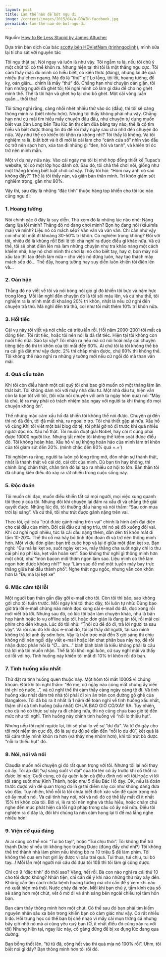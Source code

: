 ```yaml
---
layout: post
title: Làm thế nào để bớt ngu đi
image: /content/images/2015/04/o-BRAIN-facebook.jpg
permalink: lam-the-nao-de-bot-ngu-di
---
```


Nguồn: [How to Be Less Stupid by James Altucher](http://www.jamesaltucher.com/2012/04/how-to-be-less-stupid/)

Dựa trên bản dịch của bác [scotty bên HDVietNam (trinhngoclinh)](http://www.hdvietnam.com/diendan/198-phat-bieu-cam-nghi/342360-lam-sao-de-bot-ngu-di.html), mình sửa lại tí cho sát với nguyên tác



Tôi ngu thật sự. Nói ngay và luôn là như vậy. Tôi ngẫm ra là, nếu tôi chú ý một chút tôi có thể khôn ra. Nhưng hiện tại thì tôi là một thằng ngu cực. Tôi cảm thấy mặc dù mình có hiểu biết, có kiến thức (đúng), nhưng lại để quá nhiều thứ chen ngang. Mà đó là “thứ” gì? Lo lắng, tội lỗi, hoang tưởng, đố kỵ, oán giận… chính là mấy “thứ” đó. Chẳng hạn như chuyện oán giận, tôi hận những người đã ghét tôi; tôi nghĩ mình có làm gì đâu để cho họ ghét mình thế. Thế là tôi hận và ghét họ lại cho bỏ ghét. Một cái vòng luẩn quẩn… thối tha!

Tôi từng nghĩ rằng, càng nhồi nhét nhiều thứ vào óc (đầu), thì tôi sẽ càng thông minh ra (biết nhiều hơn). Nhưng tôi thấy không phải như vậy. Chẳng hạn như cứ mãi tìm hiểu mấy chuyện đâu đâu, như chuyện tự dưng muốn biết vua Càn Long bên Tàu lúc ăn thì cầm đũa bằng tay nào, thế là cố tìm hiểu và biết được thông tin đó để rồi mấy ngày sau chả nhớ đến chuyện đó nữa. Vậy như thế có khiến tôi khôn ra không nhỉ? Tôi thấy là không. Và tôi nghiệm ra là, biết bớt và ít đi mới là cái làm cho “cánh cửa sổ” nhìn vào đầu óc trở nên sạch hơn, xóa tan đi những gì “đen, hôi và tanh”, và khiến trí óc trở nên minh mẫn.

Một ví dụ này nữa này. Vào cái ngày mà tôi bị nhỡ hợp đồng thiết kế Tupac’s website, tôi có một lớp học đánh cờ. Sau đó, tôi chả thể chơi nổi, giống như một thằng không biết luật chơi cờ vậy. Thầy tôi hỏi: “Hôm nay anh có sao không đấy?” Thế là tôi thấy nản, và giận bản thân mình. Trí khôn giảm sút nghiêm trọng, gần như 80%.

Vậy thì, sau đây là những “đặc tính” thuộc hàng top khiến cho tôi lúc nào cũng ngu đi:


### 1. Hoang tưởng

Nói chính xác ở đây là suy diễn. Thử xem đó là những lúc nào nhé: Nàng đang lừa lối mình? Thằng đó nó đang chơi mình? Bọn họ đang nói (xấu/mỉa mai) về mình? Liệu nó có mách sếp? Vân vân và vân vân. Chỉ cần như vậy coi như tôi mất đi khoảng 30-50% trí khôn. Có nghiêm trọng không? Đối với tôi, nhiêu đó là khủng rồi! Bởi lẽ tôi chả nghĩ ra được điều gì khác nữa. Và cứ thế, tôi sẽ phát điên lên mà làm những chuyện như tra khảo nàng một cách khiếm nhã, hay nó chơi mình thì chơi lại nó cho biết tay, hay ờ, bọn mày nói xấu tao thì tao đếch làm nữa – cho việc nó đứng luôn, hay tao thách mày mách sếp đó… Thế đấy, hoang tưởng hay suy diễn luôn khiến tôi điên lên và…

### 2. Oán hận

Thằng đó nó viết về tôi và nói bóng nói gió gì đó khiến tôi bực và hậm hực trong lòng. Mỗi lần nghĩ đến chuyện đó là tôi sôi máu lên, và cứ như thế, tôi nghiệm ra là mình mất đi khoảng 20% trí khôn, nhất là nếu cứ nghĩ đến chuyện trả thù. Mà nghĩ đến trả thù, coi như tôi mất thêm 10% trí khôn nữa.

### 3. Hối tiếc

Cái vụ này tôi viết và nói chắc cả triệu lần rồi. Hồi năm 2000-2001 tôi mất cả đống tiền. Tôi rất tiếc, hoặc tôi nên nói là đã rất tiếc. Hiện tại tôi không còn nuối tiếc nữa. Sao lại vậy? Tôi nhận ra nếu mà cứ nói hoài mấy cái chuyện tiêng tiếc đó thì trí khôn của tôi mất đến 60%. Ai chứ tôi là tôi không thể bỏ ra cái giá đắt như vậy được. 2% thì chấp nhận được, chứ 60% thì không thể. Tôi không thể nào nghĩ ra những ý tưởng mới nếu cứ ngồi đó mà than vãn mãi.

### 4. Quá cầu toàn

Khi tôi còn điều hành một cái quỹ tôi chả bao giờ muốn có một tháng làm ăn thất bát. Tôi không dám nói với mấy nhà đầu tư. Một nhà đầu tư, hiện vẫn còn là bạn tốt với tôi, (tôi vừa nói chuyện với anh ta ngày hôm qua) nói “Mày là chủ, lẽ ra mày phải có trách nhiệm báo ngay với người ta khi tháng đó mọi chuyện không ổn”.

Thế nhưng mặc cảm xấu hổ đã khiến tôi không thể nói được. Chuyện gì đến thì nó đã đến, tôi đã mất nhà, ra ngoài ở trọ. Tôi chả thiết gặp ai nữa. Xấu hổ vô cùng.Khi tôi viết một bài blog dở tệ, tôi phải gỡ nó đi trước khi quá nhiều người đọc nó. Xấu hổ thật. Tôi muốn đoạt giải Nobel, hay chí ít cũng phải được 10000 người like. Nhưng tất nhiên tôi không thể kiểm soát được điều đó. Tôi không hoàn hảo. Xấu hổ vì sự không hoàn hảo của mình làm trí khôn của tôi giảm sút đến 20%. (mình chắc đến 80% quá =.=’)

Tôi nghiệm ra rằng, người ta luôn có lòng rộng mở, đón nhận sự thành thật, nhất là thành thật về cái dở, cái dốt của mình. Dù bạn tin hay không, thì chính lòng chân thật, chân tình đó lại tạo ra nhiều cơ hội to lớn. Bản thân tôi đã chứng kiến điều đó xảy ra rất nhiều trong cuộc sống này.

### 5. Độc đoán

Tôi muốn chỉ đạo, muốn điều khiển tất cả mọi người, mọi việc xung quanh tôi theo ý của tôi. Nhưng đôi khi chuyện lại đâm ra xấu đi và chẳng thể giải quyết được. Những lúc đó, tôi thường đầu hàng và nói thầm: “Sau cơn mưa trời lại sáng”. Và cứ thế, tôi như trút được gánh nặng trên vai.

Theo tôi, cái câu “trút được gánh nặng trên vai” chính là hình ảnh đại diện cho cái đầu của mình. Bởi cái đầu cứ nặng trĩu, thì nó sẽ đổ xuống đôi vai. Khi cứ nghĩ ngợi nhiều, tức là cái đầu nặng thêm, dẫn đến trí khôn mất đi tầm 10-20%. Thế thì cố mà hãy bỏ tính độc đoán đi và trở nên thông minh hơn. Một ví dụ đơn giản: bạn trễ cuộc họp và lại ở giữa một đám kẹt xe. Bạn nghĩ: “Đụ má lại kẹt xe, suốt ngày kẹt xe, mấy thằng cha suốt ngày chỉ lo thu cái phí nọ phí kia, kẹt vẫn hoàn kẹt”. Sao không thử nghĩ gì thông minh hơn một chút, như “món bacon mới thơm ngon làm sao. Liệu mình có thể làm ngon hơn được không nhỉ?” hay “Làm sao để mở một tuyến máy bay trực thăng giữa hai đầu thành phố”. Nghe thật ngu ngốc, nhưng vẫn còn khôn hơn là “Đụ má lại kẹt xe”

### 6. Mặc cảm tội lỗi

Một người bạn thân gần đây gởi e-mail cho tôi. Còn tôi thì bảo, sao không gởi cho tôi tuần trước. Mỗi ngày khi tôi thức dậy, tôi luôn tự nhủ: Đừng bao giờ trả lời e-mail chừng nào mình đọc xong cái e-mail đó đã, đọc xong rồi mới viết trả lời. Nhưng sau đó, có lúc tôi bận làm chuyện khác, như là bận họp hành hoặc lo vụ offline sắp tới, hoặc đơn giản là đang ăn tối, rồi mãi coi phim cho đến khuya. Lúc đó tôi nhủ: “Thôi cứ để đó đi, trả lời người ta sau vậy”. Và rồi sau đó khi đọc e-mail đó, tôi lại thấy dở người, tại sao mình không trả lời anh ấy sớm hơn. Vậy là trằn trọc mãi đến 3 giờ sáng thì chịu không nỗi nên ngồi dậy viết e-mail hoặc lên chat phân bua này nọ, để rồi nhận được phản hồi là “Ờ… ừm…” blah blah blah là kiểu không phải là câu trả lời mà tôi muốn nhận. Thế là tôi khỏi ngủ luôn, cứ suy nghĩ mãi và thấy có lỗi với họ. Tình huống này khiến tôi mất đi 10% trí khôn rồi đó bạn.

### 7. Tình huống xấu nhất

Thử đặt ra tình huống quen thuộc này. Một hôm tôi mất 1000$ vì chứng khoán. Đôi khi tôi nghĩ thầm: “Bỏ mẹ, cứ ngày nào cũng mất chừng ấy xiền thì chỉ có nước…”, và cứ nghĩ thế thì cảm thấy càng ngày càng tệ đi. Và tình huống xấu nhất đám trẻ nhà tôi phải đi xin ăn trên con đường gồ ghề của Bangalore. Tôi đã bỏ ra ít nhất là 1 năm để toàn nghĩ về tình huống xấu nhất, thậm chí cả tình huống (xấu nhất) CHƯA BAO GIỜ CÓ/XẢY RA. Tuy nhiên, cho dù nó có thực sự xảy ra đi chăng nữa, thì nó cũng chưa bao giờ tệ đến mức như tôi nghĩ. Tình huống này chính tình huống về “nỗi lo thiếu hụt”.

Nhưng nếu tôi nghĩ ngược lại, tôi sẽ phải lo về sự “dư đủ”. Và từ đó gây cho tôi một niềm tin cực độ, đó là sự dư đủ sẽ dẫn đến “nỗi lo dư đủ”, kết quả là tôi cảm thấy mình khôn ra hơn (và thấy nhẹ nhõm hơn), khi tôi trút bỏ được “nỗi lo thiếu hụt” đó.

### 8. Nói, nói và nói

Claudia muốn nói chuyện gì đó rất quan trọng với tôi. Nhưng tôi lại nói thay cô ấy. Tôi áp đặt “sự sáng suốt vĩ đại” của tôi lên cô ấy trước khi cổ thốt ra được lời nào. Cuối cùng, cô ấy quên luôn cả điều định nói với tôi.Hoặc vì lời tôi sáng suốt như Kinh Thánh, hoặc như 5 điều Bác Hồ dạy.
OK, nếu là đoán trước được vấn đề quan trọng đó là gì thì điểm này coi như không đáng đưa vào đây. Tuy nhiên, khổ nỗi là tôi chưa biết đích xác vấn đề quan trọng mà cô ấy muốn nói. Và cái tính hay nói, nói và nói đó có thể lấy mất đi ít nhất 15% trí khôn của tôi. Bởi vì, lẽ ra tôi nên nghe và thấu hiểu, hoặc chăm chú nghe đến mức phát hiện cả lỗi ngữ pháp trong câu cô ấy nói nữa. Điều tôi nghiệm ra ở đây là, đôi khi chúng ta nên câm họng lại tí để mà lắng nghe nhiều hơn!

### 9. Viện cớ quá đáng

Ai ai cũng có thể nói: “Tui bó tay!”, hoặc “Tui chịu thôi”. Tôi không thể trở thành Dược sĩ nếu tôi không học trường Dược (đúng đấy chứ nhỉ?) Tôi không thể trở thành nhà làm phim nếu không bỏ ra 10 triệu $ để làm phim. Tôi không thể cua em hot girl ấy được vì xấu trai quá. Tui thua, tui chịu, tui bó tay…! Mỗi lần một người nói câu đó đưa tôi 10$ thì tôi làm gì cũng được.

Chỉ có 9 “đặc tính” đó thôi sao? Vâng, hết rồi. Bà con nào nghĩ ra cái thứ 10 cho tôi được không?
Nhân tiện, chỉ cần để ý khi nào những thứ này xảy đến. Không cần tìm cách chữa bệnh hoang tưởng mà chỉ cần để ý xem khi nào nó xuất hiện mà thôi. Nước chảy đá mòn. Mỗi khi bạn chú ý, tấm kính cửa sổ sẽ sáng hơn một chút, vết ố mờ đi và ánh sáng bên ngoài chiếu rọi tâm hồn bạn.



Bạn cảm thấy thông minh hơn một chút. Có thể sau đó bạn phải tìm kiếm nguyên nhân sâu xa bên trong khiến bạn có cảm giác như vậy. Có rất nhiều lí do. Hồi trung học có thể bạn bị chế nhạo vì mấy cái mụn trứng cá nhưng bây giờ nhờ nó mà ai cũng yêu quý bạn (Ờ, ít nhất điều đó cũng xảy ra với tôi) Nhưng hiện tại, ngay lúc này, cố gắng đừng để bị xe đụng lúc đang qua đường.

Bạn bỗng thốt lên, “từ từ đã, cộng hết vào thì quá mịa nó 100% rồi”. Uhm, tôi biết nói gì đây? Bạn thông minh hơn tôi rồi đó.
